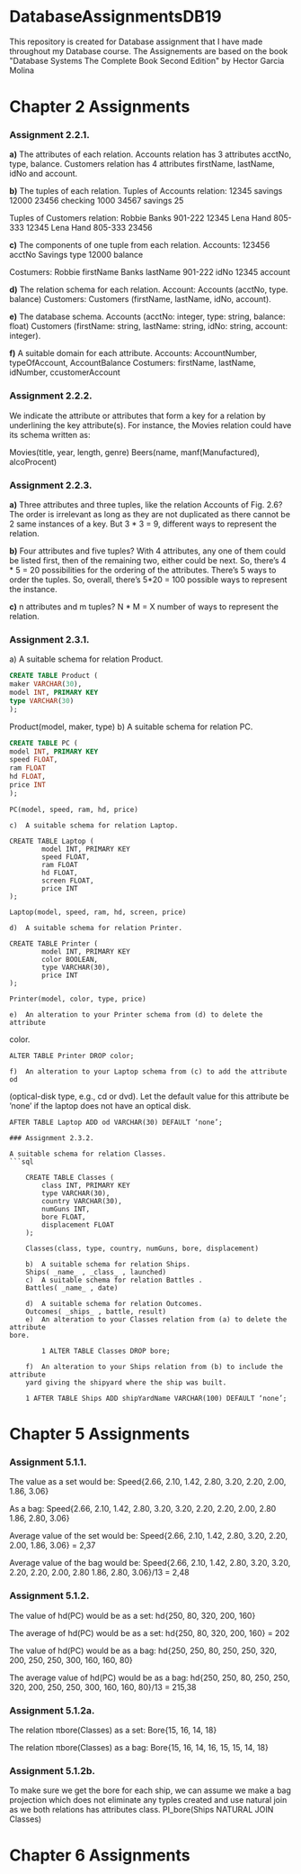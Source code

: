 # DatabaseAssignmentsDB19
This repository is created for Database assignment that I have made throughout my Database course.
The Assignements are based on the book "Database Systems The Complete Book Second Edition" by Hector Garcia Molina
# Chapter 2 Assignments

### Assignment 2.2.1.

**a)**  The attributes of each relation.
Accounts relation has 3 attributes acctNo, type, balance.
Customers relation has 4 attributes firstName, lastName, idNo and account.

**b)**  The tuples of each relation.
Tuples of Accounts relation:
12345 savings 12000
23456 checking 1000
34567 savings 25
	
Tuples of Customers relation:
Robbie Banks 901-222 12345
Lena Hand 805-333 12345
Lena Hand 805-333 23456
	
**c)**  The components of one tuple from each relation.
Accounts:
123456 acctNo
Savings type
12000 balance
	
Costumers:
Robbie firstName
Banks lastName
901-222 idNo
12345 account

**d)**  The relation schema for each relation.
Account: Accounts (acctNo, type. balance) 
Customers: Customers (firstName, lastName, idNo, account).

**e)**  The database schema.
Accounts (acctNo: integer, type: string, balance: float) 
Customers (firstName: string, lastName: string, idNo: string, account: integer).

**f)**  A suitable domain for each attribute.
Accounts: AccountNumber, typeOfAccount, AccountBalance
Costumers: firstName, lastName, idNumber, ccustomerAccount

### Assignment 2.2.2.

We indicate the attribute or attributes that form a key for a relation by
underlining the key attribute(s). For instance, the Movies relation could have
its schema written as:

Movies(title, year, length, genre)
Beers(name, manf(Manufactured), alcoProcent)

### Assignment 2.2.3.

**a)**  Three attributes and three tuples, like the relation Accounts of Fig. 2.6?
The order is irrelevant as long as they are not duplicated as there cannot be 2 same instances of a key. 
But 3 * 3 = 9, different ways to represent the relation.

**b)**  Four attributes and five tuples?
With 4 attributes, any one of them could be listed first, then of the remaining two, either could be next. 
So, there’s 4 * 5 = 20  possibilities for the ordering of the attributes. 
There’s 5 ways to order the tuples. So, overall, there’s 5*20 = 100  possible ways to represent the instance. 

**c)**  n attributes and m tuples?
N * M = X number of ways to represent the relation.

### Assignment 2.3.1.

a)  A suitable schema for relation Product.
```sql
CREATE TABLE Product (
maker VARCHAR(30),
model INT, PRIMARY KEY
type VARCHAR(30)
);
```
Product(model, maker, type)
b)  A suitable schema for relation PC.
```sql
CREATE TABLE PC (
model INT, PRIMARY KEY
speed FLOAT, 
ram FLOAT
hd FLOAT,
price INT
);
```
	PC(model, speed, ram, hd, price)
	
	c)  A suitable schema for relation Laptop.
	
	CREATE TABLE Laptop (
	        model INT, PRIMARY KEY
	        speed FLOAT,
	        ram FLOAT
	        hd FLOAT,
	        screen FLOAT,
	        price INT
	);
	
	Laptop(model, speed, ram, hd, screen, price)
	
	d)  A suitable schema for relation Printer.
	
	CREATE TABLE Printer (
	        model INT, PRIMARY KEY
	        color BOOLEAN, 
	        type VARCHAR(30),
	        price INT
	);
	
	Printer(model, color, type, price)
	
	e)  An alteration to your Printer schema from (d) to delete the attribute
color.

	ALTER TABLE Printer DROP color;
	
	f)  An alteration to your Laptop schema from (c) to add the attribute od
(optical-disk type, e.g., cd or dvd). Let the default value for this attribute
be ’none’ if the laptop does not have an optical disk.

	AFTER TABLE Laptop ADD od VARCHAR(30) DEFAULT ‘none’;
	
```
### Assignment 2.3.2.

A suitable schema for relation Classes.
```sql

	CREATE TABLE Classes (
	    class INT, PRIMARY KEY
	    type VARCHAR(30),
	    country VARCHAR(30),
	    numGuns INT,
	    bore FLOAT,
	    displacement FLOAT
	);
	
	Classes(class, type, country, numGuns, bore, displacement)
	
	b)  A suitable schema for relation Ships.
	Ships( _name_ , _class_ , launched)
	c)  A suitable schema for relation Battles .
	Battles( _name_ , date)
	
	d)  A suitable schema for relation Outcomes.
	Outcomes( _ships_ , battle, result)
	e)  An alteration to your Classes relation from (a) to delete the attribute
bore.

	    1 ALTER TABLE Classes DROP bore;
	
	f)  An alteration to your Ships relation from (b) to include the attribute
	yard giving the shipyard where the ship was built.
	
    1 AFTER TABLE Ships ADD shipYardName VARCHAR(100) DEFAULT ‘none’;

```
# Chapter 5 Assignments

### Assignment 5.1.1.


The  value as a set would be:
Speed{2.66, 2.10, 1.42, 2.80, 3.20, 2.20, 2.00, 1.86, 3.06}

As a bag:
Speed{2.66, 2.10, 1.42, 2.80, 3.20, 3.20, 2.20, 2.20, 2.00, 2.80 1.86, 2.80, 3.06}

Average value of the set would be:
Speed{2.66, 2.10, 1.42, 2.80, 3.20, 2.20, 2.00, 1.86, 3.06} = 2,37

Average value of the bag would be:
Speed{2.66, 2.10, 1.42, 2.80, 3.20, 3.20, 2.20, 2.20, 2.00, 2.80 1.86, 2.80, 3.06}/13 = 2,48


### Assignment 5.1.2. 


The value of hd(PC) would be as a set:
hd{250, 80, 320, 200, 160}

The average of hd(PC) would be as a set:
hd{250, 80, 320, 200, 160} = 202

The value of hd(PC) would be as a bag:
hd{250, 250, 80, 250, 250, 320, 200, 250, 250, 300, 160, 160, 80}

The average value of hd(PC) would be as a bag:
hd{250, 250, 80, 250, 250, 320, 200, 250, 250, 300, 160, 160, 80}/13 = 215,38

### Assignment 5.1.2a. 

The relation πbore(Classes) as a set:
Bore{15, 16, 14, 18}

The relation πbore(Classes) as a bag:
Bore{15, 16, 14, 16, 15, 15, 14, 18}


### Assignment 5.1.2b. 

To make sure we get the bore for each ship, we can assume we make a bag projection which does not eliminate any typles created and use natural join as we both relations has attributes class.
PI_bore(Ships NATURAL JOIN Classes)

# Chapter 6 Assignments



